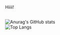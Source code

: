 Hiiii!<br><br>

![Anurag's GitHub stats](https://github-readme-stats.vercel.app/api?username=ali-tevfik&theme=midnight-purple&show_icons=true)
<br>
![Top Langs](https://github-readme-stats.vercel.app/api/top-langs/?username=ali-tevfik&hide_progress=true)
